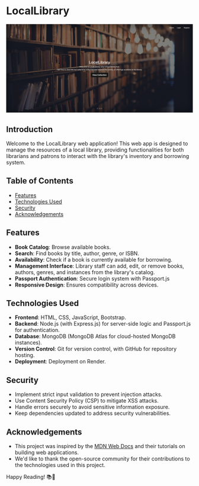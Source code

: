 # LocalLibrary 

![Library Image](public/images/LocalLibraryApp.png)

<!-- Live app: https://locallibrary-5sbd.onrender.com/ -->

## Introduction

Welcome to the LocalLibrary web application! This web app is designed to manage the resources of a local library, providing functionalities for both librarians and patrons to interact with the library's inventory and borrowing system.

## Table of Contents
- [Features](#features)
- [Technologies Used](#technologies-used)
- [Security](#security)
- [Acknowledgements](#acknowledgements)

## Features

- **Book Catalog**: Browse available books.
- **Search**: Find books by title, author, genre, or ISBN.
- **Availability**: Check if a book is currently available for borrowing.
- **Management Interface**: Library staff can add, edit, or remove books, authors, genres, and instances from the library's catalog.
- **Passport Authentication**: Secure login system with Passport.js
- **Responsive Design**: Ensures compatibility across devices.

## Technologies Used

- **Frontend**: HTML, CSS, JavaScript, Bootstrap.
- **Backend**: Node.js (with Express.js) for server-side logic and Passport.js for authentication.
- **Database**: MongoDB (MongoDB Atlas for cloud-hosted MongoDB instances).
- **Version Control**: Git for version control, with GitHub for repository hosting.
- **Deployment**: Deployment on Render.

## Security

- Implement strict input validation to prevent injection attacks.
- Use Content Security Policy (CSP) to mitigate XSS attacks.
- Handle errors securely to avoid sensitive information exposure.
- Keep dependencies updated to address security vulnerabilities.

## Acknowledgements

- This project was inspired by the [MDN Web Docs](https://developer.mozilla.org/en-US/docs/Web) and their tutorials on building web applications.
- We'd like to thank the open-source community for their contributions to the technologies used in this project.

Happy Reading! 📚📖
